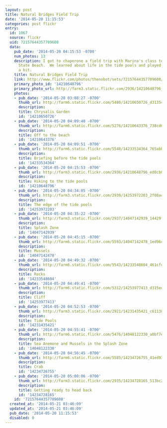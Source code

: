 ```yaml
---
layout: post
title: Natural Bridges Field Trip
date: '2014-05-20 11:15:53'
categories: post flickr
entry:
  id: 1067
  source: flickr
  uid: 72157644357709608
  data:
    pub_date: '2014-05-20 04:15:53 -0700'
    num_photos: 13
    description: I got to chaperone a field trip with Marina's class to Natural Bridges
      State Beach.  We learned about life in the tide pools and played in the sand
      a bit.
    title: Natural Bridges Field Trip
    link: http://www.flickr.com/photos/thenobot/sets/72157644357709608/
    primary_photo_id: '14210648796'
    primary_photo_url: http://farm3.static.flickr.com/2936/14210648796_ed0cb00b17_m.jpg
    photos:
    - pub_date: '2014-05-20 03:08:27 -0700'
      thumb_url: http://farm6.static.flickr.com/5480/14210650726_d313543b15_s.jpg
      description: 
      title: Chrysalis Garden
      id: '14210650726'
    - pub_date: '2014-05-20 04:09:40 -0700'
      thumb_url: http://farm6.static.flickr.com/5276/14210643376_738cd08df9_s.jpg
      description: 
      title: Off to the beach
      id: '14210643376'
    - pub_date: '2014-05-20 04:09:51 -0700'
      thumb_url: http://farm6.static.flickr.com/5548/14233534364_765abba723_s.jpg
      description: 
      title: Briefing before the tide pools
      id: '14233534364'
    - pub_date: '2014-05-20 04:15:53 -0700'
      thumb_url: http://farm3.static.flickr.com/2936/14210648796_ed0cb00b17_s.jpg
      description: 
      title: Hiking to the tide pools
      id: '14210648796'
    - pub_date: '2014-05-20 04:34:05 -0700'
      thumb_url: http://farm3.static.flickr.com/2939/14253972203_2f08acacd4_s.jpg
      description: 
      title: The edge of the tide pools
      id: '14253972203'
    - pub_date: '2014-05-20 04:35:22 -0700'
      thumb_url: http://farm3.static.flickr.com/2937/14047142939_14429fbe83_s.jpg
      description: 
      title: Splash Zone
      id: '14047142939'
    - pub_date: '2014-05-20 04:45:15 -0700'
      thumb_url: http://farm6.static.flickr.com/5593/14047142478_1ed96cae27_s.jpg
      description: 
      title: Mussels
      id: '14047142478'
    - pub_date: '2014-05-20 04:49:32 -0700'
      thumb_url: http://farm6.static.flickr.com/5543/14233548604_461cfc74c5_s.jpg
      description: 
      title: Rocks
      id: '14233548604'
    - pub_date: '2014-05-20 04:49:41 -0700'
      thumb_url: http://farm6.static.flickr.com/5312/14253977413_d315edf240_s.jpg
      description: 
      title: Cliff
      id: '14253977413'
    - pub_date: '2014-05-20 04:52:53 -0700'
      thumb_url: http://farm3.static.flickr.com/2921/14231435421_c6113889c1_s.jpg
      description: 
      title: Tide Pools
      id: '14231435421'
    - pub_date: '2014-05-20 04:55:41 -0700'
      thumb_url: http://farm6.static.flickr.com/5476/14048122330_a0bf7e43ab_s.jpg
      description: 
      title: Sea Anemone and Mussels in the Splash Zone
      id: '14048122330'
    - pub_date: '2014-05-20 04:56:45 -0700'
      thumb_url: http://farm6.static.flickr.com/5585/14234726755_41ed93ef2e_s.jpg
      description: 
      title: Crab
      id: '14234726755'
    - pub_date: '2014-05-20 05:00:06 -0700'
      thumb_url: http://farm3.static.flickr.com/2935/14234728165_513bc244b7_s.jpg
      description: 
      title: Getting ready to head back
      id: '14234728165'
    id: '72157644357709608'
  created_at: '2014-05-21 03:46:09'
  updated_at: '2014-05-21 03:46:09'
  pub_date: '2014-05-20 11:15:53'
  disabled: 0
---
```

